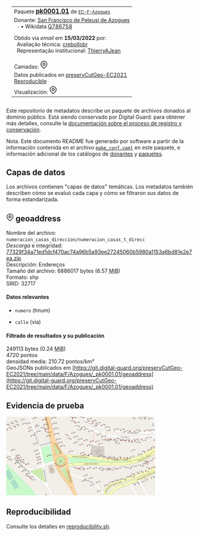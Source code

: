 <aside>
<table align="right" style="padding: 1em">
<tr><td>Paquete <a target="_git" title="Enlace canónico a git para este paquete." href="https://git.digital-guard.org/preserv-EC/blob/main/data/F/Azogues/_pk0001.01"><big><b>pk0001.01</b></big></a> de <small><a target="_afacodes" title="Jurisdicción" href="https://afa.codes/EC-F-Azogues">EC-F-Azogues</a></small>
</td></tr>
<tr><td>
Donante: <a rel="external" target="_doador" href="https://www.azogues.gob.ec">San Francisco de Peleusí de Azogues</a>
<br/>&nbsp; <small>- </small> • Wikidata <a rel="external" target="_doador" title="Enlace del descriptor Wikidata del donante" href="https://www.wikidata.org/wiki/Q786758">Q786758</a></small><br/>

Obtido via <i>email</i> em <b>15/03/2022</b> por:
<br/>&nbsp; Avaliação técnica: <a rel="external" target="_gitPerson" title="Usuario de Git" href="https://github.com/crebollobr">crebollobr</a>
<br/>&nbsp; Representação institucional: <a rel="external" target="_gitPerson" title="Usuario de" href="https://github.com/ThierryAJean">ThierryAJean</a><br/>
</td></tr>
<tr><td>Camadas: <a title="geoaddress" href="#-geoaddress"><img src="https://raw.githubusercontent.com/digital-guard/preserv/main/docs/assets/layerIcon-geoaddress.png" alt="geoaddress" width="20"/></a> </td></tr>
<tr><td>Datos publicados en <a href="https://git.digital-guard.org/preservCutGeo-EC2021/tree/main/data/F/Azogues/_pk0001.01">preservCutGeo-EC2021</a><br/><a href="#reproducibilidad">Reproducible</a></td></tr>
<tr><td>Visualización: <a title="geoaddress" href="https://viz.addressforall.org/EC-F-Azogues/_pk0001.01/geoaddress"><img src="https://raw.githubusercontent.com/digital-guard/preserv/main/docs/assets/layerIcon-geoaddress.png" alt="geoaddress" width="20"/></a> </td></tr>
</table>
</aside>

<section>

Este repositorio de metadatos describe un paquete de archivos donados al dominio público. Está siendo conservado por Digital Guard: para obtener más detalles, consulte la [documentación sobre el proceso de registro y conservación](https://wiki.addressforall.org/doc/Documentação_Digital-guard).

Nota. Este documento README fue generado por software a partir de la información contenida en el archivo [`make_conf.yaml`](https://git.digital-guard.org/preserv-EC/blob/main/data/F/Azogues/_pk0001.01/make_conf.yaml) en este paquete, e información adicional de los catálogos de [donantes](https://git.digital-guard.org/preserv-BR/blob/main/data/donor.csv) y [paquetes](https://git.digital-guard.org/preserv-BR/blob/main/data/donatedPack.csv).

# Capas de datos

Los archivos contienen "capas de datos" temáticas. Los metadatos también describen cómo se evaluó cada capa y cómo se filtraron sus datos de forma estandarizada.

## <img src="https://raw.githubusercontent.com/digital-guard/preserv/main/docs/assets/layerIcon-geoaddress.png" alt="geoaddress" width="20"/> geoaddress

Nombre del archivo: `numeracion_casas_direccion/numeracion_casas_t_direcc`<br/>*Descarga* e integridad: [77329f34a71ed1dcf470ac74a96b5a93ee27245060b5980a1153a6bd81e2e7ea.zip](http://dl.digital-guard.org/77329f34a71ed1dcf470ac74a96b5a93ee27245060b5980a1153a6bd81e2e7ea.zip)<br/>Descripción: Endereços<br/>Tamaño del archivo: 6886017 bytes (6.57 <abbr title="mebibyte">MiB</abbr>)<br/>Formato: shp<br/>SRID: 32717

#### Datos relevantes
* `numero` (hnum)

* `calle` (via)

#### Filtrado de resultados y su publicación
249113 bytes (0.24 <abbr title="mebibyte">MiB</abbr>)<br/>4720 pontos<br/>densidad media: 210.72 pontos/km²<br/>GeoJSONs publicados em [https://git.digital-guard.org/preservCutGeo-EC2021/tree/main/data/F/Azogues/_pk0001.01/geoaddress](https://git.digital-guard.org/preservCutGeo-EC2021/tree/main/data/F/Azogues/_pk0001.01/geoaddress)

# Evidencia de prueba
<img src="qgis.png" width="400"/>

</section>
<section>

# Reproducibilidad

Consulte los detalles en [reproducibility.sh](https://git.digital-guard.org/preserv-EC/blob/main/data/F/Azogues/_pk0001.01/reproducibility.sh).

</section>

